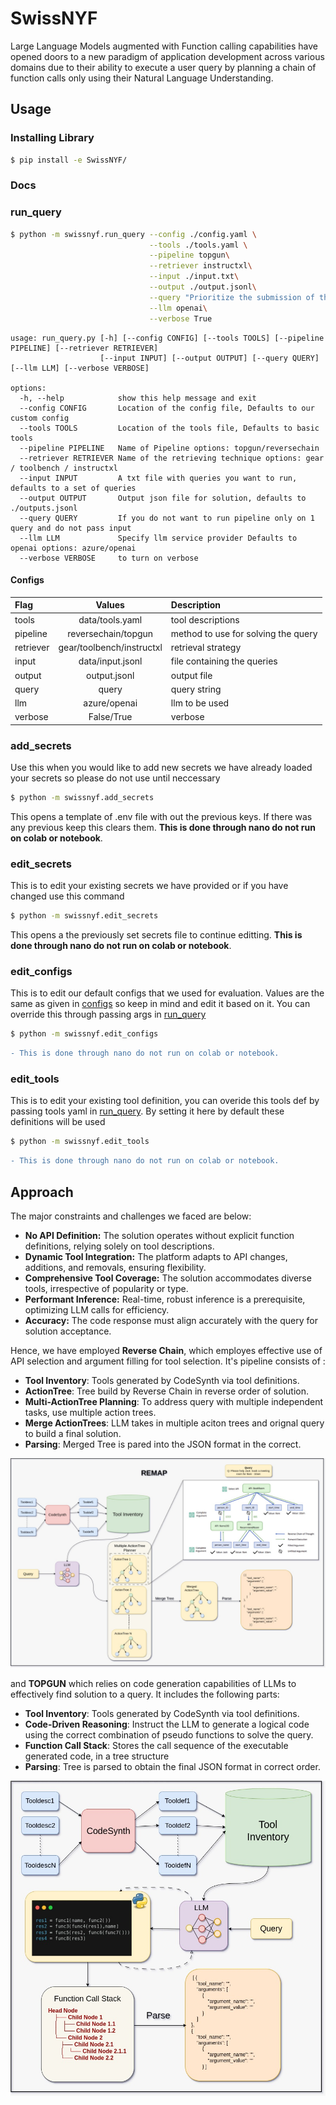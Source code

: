 # SwissNYF
Large Language Models augmented with Function calling capabilities have opened doors to a new paradigm of application development across various domains due to their ability to execute a user query by planning a chain of function calls only using their Natural Language Understanding. 

## Usage

### Installing Library
```bash
$ pip install -e SwissNYF/
```

### Docs
### run_query
```bash
$ python -m swissnyf.run_query --config ./config.yaml \
                               --tools ./tools.yaml \
                               --pipeline topgun\
                               --retriever instructxl\
                               --input ./input.txt\
                               --output ./output.jsonl\
                               --query "Prioritize the submission of the paper"\
                               --llm openai\
                               --verbose True
```
```
usage: run_query.py [-h] [--config CONFIG] [--tools TOOLS] [--pipeline PIPELINE] [--retriever RETRIEVER]
                    [--input INPUT] [--output OUTPUT] [--query QUERY] [--llm LLM] [--verbose VERBOSE]

options:
  -h, --help            show this help message and exit
  --config CONFIG       Location of the config file, Defaults to our custom config
  --tools TOOLS         Location of the tools file, Defaults to basic tools
  --pipeline PIPELINE   Name of Pipeline options: topgun/reversechain
  --retriever RETRIEVER Name of the retrieving technique options: gear / toolbench / instructxl
  --input INPUT         A txt file with queries you want to run, defaults to a set of queries
  --output OUTPUT       Output json file for solution, defaults to ./outputs.jsonl
  --query QUERY         If you do not want to run pipeline only on 1 query and do not pass input
  --llm LLM             Specify llm service provider Defaults to openai options: azure/openai
  --verbose VERBOSE     to turn on verbose
```


#### Configs

|Flag             |Values                      |Description                               
|:----------------|:--------------------------:|:----------------------------------------
|tools            |  data/tools.yaml           | tool descriptions                        
|pipeline         |  reversechain/topgun       | method to use for solving the query
|retriever        |  gear/toolbench/instructxl | retrieval strategy
|input            |  data/input.jsonl          | file containing the queries 
|output           |  output.jsonl              | output file
|query            |  query                     | query string
|llm              |  azure/openai              | llm to be used
|verbose          |  False/True                | verbose


### add_secrets
Use this when you would like to add new secrets we have already loaded your secrets so please do not use until neccessary
```bash
$ python -m swissnyf.add_secrets
```
This opens a template of .env file with out the previous keys. If there was any previous keep this clears them. **This is done through nano do not run on colab or notebook**.

### edit_secrets
This is to edit your existing secrets we have provided or if you have changed use this command
```bash
$ python -m swissnyf.edit_secrets
```
This opens a the previously set secrets file to continue editting. **This is done through nano do not run on colab or notebook**.

### edit_configs
This is to edit our default configs that we used for evaluation. Values are the same as given in <a href="#configs">configs</a> so keep in mind and edit it based on it. You can override this through passing args in <a href="#run_query">run_query</a>

```bash
$ python -m swissnyf.edit_configs
```
```diff
- This is done through nano do not run on colab or notebook.
```
### edit_tools
This is to edit your existing tool definition, you can overide this tools def by passing tools yaml in <a href="#run_query">run_query</a>. By setting it here by default these definitions will be used
```bash
$ python -m swissnyf.edit_tools
```
```diff
- This is done through nano do not run on colab or notebook.
```


## Approach
The major constraints and challenges we faced are below:
- **No API Definition:** The solution operates without explicit function definitions, relying solely on tool descriptions.
- **Dynamic Tool Integration:** The platform adapts to API changes, additions, and removals, ensuring flexibility.
- **Comprehensive Tool Coverage:** The solution accommodates diverse tools, irrespective of popularity or type.
- **Performant Inference:** Real-time, robust inference is a prerequisite, optimizing LLM calls for efficiency.
- **Accuracy:** The code response must align accurately with the query for solution acceptance.

Hence, we have employed **Reverse Chain**, which employes effective use of API selection and argument filling for tool selection.
It's pipeline consists of :
- **Tool Inventory**: Tools generated by CodeSynth via tool definitions.
- **ActionTree**: Tree build by Reverse Chain in reverse order of solution. 
- **Multi-ActionTree Planning**: To address query with multiple independent tasks, use multiple action trees.
- **Merge ActionTrees**: LLM takes in multiple aciton trees and orignal query to build a final solution.
- **Parsing**: Merged Tree is pared into the JSON format in the correct.

![Reverse-Chain](swissnyf/media/REMAP.jpeg)



 and **TOPGUN** which relies on code generation capabilities of LLMs to effectively find solution to a query. It includes the following parts:
 
- **Tool Inventory**: Tools generated by CodeSynth via tool definitions.
- **Code-Driven Reasoning**: Instruct the LLM to generate a logical code using the correct combination of pseudo functions to solve the query.
- **Function Call Stack**: Stores the call sequence of the executable generated code, in a tree structure
- **Parsing**: Tree is parsed to obtain the final JSON format in correct order.


![TOPGUN](swissnyf/media/TOPGUN.jpeg)

